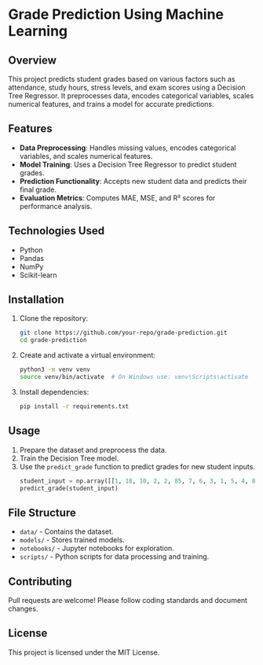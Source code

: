 # Grade Prediction Using Machine Learning

## Overview

This project predicts student grades based on various factors such as attendance, study hours, stress levels, and exam scores using a Decision Tree Regressor. It preprocesses data, encodes categorical variables, scales numerical features, and trains a model for accurate predictions.

## Features

- **Data Preprocessing**: Handles missing values, encodes categorical variables, and scales numerical features.
- **Model Training**: Uses a Decision Tree Regressor to predict student grades.
- **Prediction Functionality**: Accepts new student data and predicts their final grade.
- **Evaluation Metrics**: Computes MAE, MSE, and R² scores for performance analysis.

## Technologies Used

- Python
- Pandas
- NumPy
- Scikit-learn

## Installation

1. Clone the repository:
   ```bash
   git clone https://github.com/your-repo/grade-prediction.git
   cd grade-prediction
   ```
2. Create and activate a virtual environment:
   ```bash
   python3 -m venv venv
   source venv/bin/activate  # On Windows use: venv\Scripts\activate
   ```
3. Install dependencies:
   ```bash
   pip install -r requirements.txt
   ```

## Usage

1. Prepare the dataset and preprocess the data.
2. Train the Decision Tree model.
3. Use the `predict_grade` function to predict grades for new student inputs.
   ```python
   student_input = np.array([[1, 18, 10, 2, 2, 85, 7, 6, 3, 1, 5, 4, 80]])
   predict_grade(student_input)
   ```

## File Structure

- `data/` - Contains the dataset.
- `models/` - Stores trained models.
- `notebooks/` - Jupyter notebooks for exploration.
- `scripts/` - Python scripts for data processing and training.

## Contributing

Pull requests are welcome! Please follow coding standards and document changes.

## License

This project is licensed under the MIT License.

